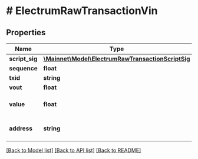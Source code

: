# # ElectrumRawTransactionVin

## Properties

Name | Type | Description | Notes
------------ | ------------- | ------------- | -------------
**script_sig** | [**\Mainnet\Model\ElectrumRawTransactionScriptSig**](ElectrumRawTransactionScriptSig.md) |  | [optional] 
**sequence** | **float** |  | [optional] 
**txid** | **string** |  | [optional] 
**vout** | **float** |  | [optional] 
**value** | **float** | optional extention by mainnet.cash | [optional] 
**address** | **string** | optional extention by mainnet.cash | [optional] 

[[Back to Model list]](../../README.md#documentation-for-models) [[Back to API list]](../../README.md#documentation-for-api-endpoints) [[Back to README]](../../README.md)


